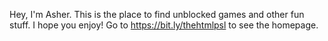 Hey, I'm Asher. This is the place to find unblocked games and other fun stuff. I hope you enjoy! Go to https://bit.ly/thehtmlpsl to see the homepage.
